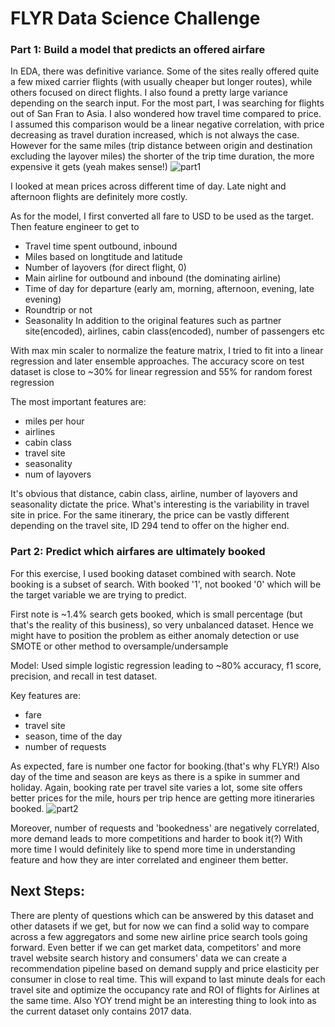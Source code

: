 
# FLYR Data Science Challenge


### Part 1: Build a model that predicts an offered airfare
In EDA, there was definitive variance.  Some of the sites really offered quite a few mixed carrier flights (with usually cheaper but longer routes), while others focused on direct flights. I also found a pretty large variance depending on the search input. For the most part, I was searching for flights out of San Fran to Asia. I also wondered how travel time compared to price. I assumed this comparison would be a linear negative correlation, with price decreasing as travel duration increased, which is not always the case. However for the same miles (trip distance between origin and destination excluding the layover miles) the shorter of the trip time duration, the more expensive it gets (yeah makes sense!)
![part1](images/fare_by_trip_distance_and_time.jpg)

I looked at mean prices across different time of day. Late night and afternoon flights are definitely more costly.

As for the model, I first converted all fare to USD to be used as the target. Then feature engineer to get to
* Travel time spent outbound, inbound
* Miles based on longtitude and latitude
* Number of layovers (for direct flight, 0)
* Main airline for outbound and inbound (the dominating airline)
* Time of day for departure (early am, morning, afternoon, evening,  late evening)
* Roundtrip or not
* Seasonality
In addition to the original features such as partner site(encoded), airlines, cabin class(encoded), number of passengers etc

 With max min scaler to normalize the feature matrix, I tried to fit into a linear regression and later ensemble approaches. The accuracy score on test dataset is close to ~30% for linear regression and 55% for random forest regression


The most important features are:
* miles per hour
* airlines
* cabin class
* travel site
* seasonality
* num of layovers

It's obvious that distance, cabin class, airline, number of layovers and seasonality dictate the price. What's interesting is the variability in travel site in price. For the same itinerary, the price can be vastly different depending on the travel site, ID 294 tend to offer on the higher end.

### Part 2: Predict which airfares are ultimately booked
For this exercise, I used booking dataset combined with search. Note booking is a subset of search. With booked '1', not booked '0' which will be the target variable we are trying to predict.

First note is ~1.4% search gets booked, which is small percentage (but that's the reality of this business), so very unbalanced dataset. Hence we might have to position the problem as either anomaly detection or use SMOTE or other method to oversample/undersample


Model:
Used simple logistic regression leading to ~80% accuracy, f1 score, precision, and recall in test dataset.

Key features are:
* fare
* travel site
* season, time of the day
* number of requests

As expected, fare is number one factor for booking.(that's why FLYR!)
Also day of the time and season are keys as there is a spike in summer and holiday.
Again, booking rate per travel site varies a lot, some site offers better prices for the mile, hours per trip hence are getting more itineraries booked.
![part2](images/booking_per_website.png)

Moreover, number of requests and 'bookedness' are negatively correlated, more demand leads to more competitions and harder to book it(?)
With more time I would definitely like to spend more time in understanding feature and how they are inter correlated and engineer them better.  


## Next Steps:
There are plenty of questions which can be answered by this dataset and other datasets if we get,  but for now we can  find a solid way to compare across a few aggregators and some new airline price search tools going forward. Even better if we can get market data, competitors' and more travel website search history and consumers' data we can create a recommendation pipeline based on demand supply and price elasticity per consumer in close to real time. This will expand to last minute deals for each travel site and optimize the occupancy rate and ROI of flights for Airlines at the  same time.
Also YOY trend might be an interesting thing to look into as the current dataset only contains 2017 data.
